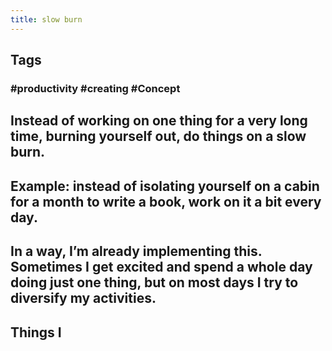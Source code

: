 ```yaml
---
title: slow burn
---
```


## Tags
### #productivity #creating #Concept
## Instead of working on one thing for a very long time, burning yourself out, do things on a slow burn.
## Example: instead of isolating yourself on a cabin for a month to write a book, work on it a bit every day.
## In a way, I’m already implementing this. Sometimes I get excited and spend a whole day doing just one thing, but on most days I try to diversify my activities.
## Things I
